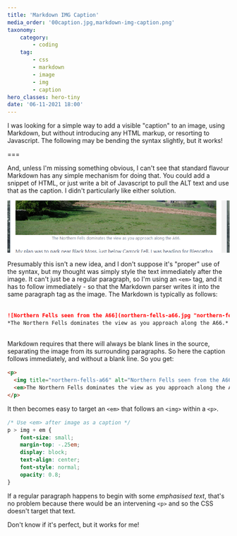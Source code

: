 ```yaml
---
title: 'Markdown IMG Caption'
media_order: '00caption.jpg,markdown-img-caption.png'
taxonomy:
    category:
        - coding
    tag:
        - css
        - markdown
        - image
        - img
        - caption
hero_classes: hero-tiny
date: '06-11-2021 18:00'
---
```


I was looking for a simple way to add a visible "caption" to an image, using Markdown, but without introducing any HTML markup, or resorting to Javascript. The following may be bending the syntax slightly, but it works!

===

And, unless I'm missing something obvious, I can't see that standard flavour Markdown has any simple mechanism for doing that. You could add a snippet of HTML, or just write a bit of Javascript to pull the ALT text and use that as the caption. I didn't particularly like either solution.

![markdown-img-caption](markdown-img-caption.png "markdown-img-caption")

Presumably this isn't a new idea, and I don't suppose it's "proper" use of the syntax, but my thought was simply style the text immediately after the image. It can't just be a regular paragraph, so I'm using an `<em>` tag, and it has to follow immediately - so that the Markdown parser writes it into the same paragraph tag as the image. The Markdown is typically as follows:

```markdown
  
![Northern Fells seen from the A66](northern-fells-a66.jpg "northern-fells-a66")
*The Northern Fells dominates the view as you approach along the A66.*
  
```

Markdown requires that there will always be blank lines in the source, separating the image from its surrounding paragraphs. So here the caption follows immediately, and without a blank line. So you get:

```html
<p>
  <img title="northern-fells-a66" alt="Northern Fells seen from the A66" src="/user/pages/02.blog/northern-fells-wildcamp-and-partial-circuit/northern-fells-a66.jpg" />
  <em>The Northern Fells dominates the view as you approach along the A66.</em>
</p>
```

It then becomes easy to target an `<em>` that follows an `<img>` within a `<p>`.

```css
/* Use <em> after image as a caption */
p > img + em {
    font-size: small;
    margin-top: -.25em;
    display: block;
    text-align: center;
    font-style: normal;
    opacity: 0.8;
}
```

If a regular paragraph happens to begin with some *emphasised text*, that's no problem because there would be an intervening `<p>` and so the CSS doesn't target that text.

Don't know if it's perfect, but it works for me!